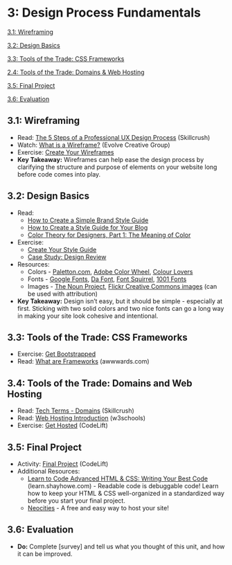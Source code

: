 3: Design Process Fundamentals
=========================

[3.1: Wireframing](#31-wireframing)

[3.2: Design Basics](#32-design-basics)

[3.3: Tools of the Trade: CSS Frameworks](#33-tools-of-the-trade-css-frameworks)

[2.4: Tools of the Trade: Domains & Web Hosting](#34-tools-of-the-trade-domains-and-web-hosting)

[3.5: Final Project](#35-final-project)

[3.6: Evaluation](#36-evaluation)


<a id="31-wireframing">3.1: Wireframing</a>
-----------------------

+ Read: [The 5 Steps of a Professional UX Design Process](http://skillcrush.com/2014/06/24/5-ux-design-deliverables/)  (Skillcrush)
+ Watch: [What is a Wireframe?](https://www.youtube.com/watch?v=T0vt3nLZKks) (Evolve Creative Group)
+ Exercise: [Create Your Wireframes](https://docs.google.com/document/d/17w1Z94wZqDCXsI4dmzfP90nRn8s1XchfEqx7mBEj2uw/edit?usp=sharing)
+ **Key Takeaway:** Wireframes can help ease the design process by clarifying the structure and purpose of elements on your website long before code comes into play.

<a id="32-design-basics">3.2: Design Basics</a>
---------------------

+ Read:
  - [How to Create a Simple Brand Style Guide](http://99designs.com/customer-blog/create-simple-brand-style-guide/)
  - [How to Create a Style Guide for Your Blog](http://byregina.com/creating-a-style-guide-for-your-blog/)
  - [Color Theory for Designers, Part 1: The Meaning of Color](http://www.smashingmagazine.com/2010/01/28/color-theory-for-designers-part-1-the-meaning-of-color/)
+ Exercise:
  - [Create Your Style Guide](https://docs.google.com/document/d/1VzfVkJgOoplvCjvhVR7AVWSWN51zjZQkCsRu_aaHJZY/edit?usp=sharing)
  - [Case Study: Design Review](https://docs.google.com/document/d/1FbE2PwjxNMhHN9F3McQAxsy2EZu-CmUuI54SHD6dd4g/edit?usp=sharing)
+ Resources:
  - Colors - [Paletton.com](http://paletton.com/), [Adobe Color Wheel](https://color.adobe.com/create/color-wheel/), [Colour Lovers](http://www.colourlovers.com/)
  - Fonts - [Google Fonts](http://www.google.com/fonts), [Da Font](http://www.dafont.com/), [Font Squirrel](http://www.fontsquirrel.com/), [1001 Fonts](http://www.1001fonts.com/)
  - Images - [The Noun Project](http://thenounproject.com/), [Flickr Creative Commons images](https://www.flickr.com/creativecommons/by-2.0/) (can be used with attribution)
+ **Key Takeaway:** Design isn’t easy, but it should be simple - especially at first. Sticking with two solid colors and two nice fonts can go a long way in making your site look cohesive and intentional.

<a id="33-tools-of-the-trade-css-frameworks">3.3: Tools of the Trade: CSS Frameworks</a>
-----------------------------
+ Exercise: [Get Bootstrapped](https://docs.google.com/document/d/1JOl5TqiWAjfnRK_pyPBlhwFH3WVdKrsXjVzYrqYS_cM/edit?usp=sharing)
+ Read: [What are Frameworks](http://www.awwwards.com/what-are-frameworks-22-best-responsive-css-frameworks-for-web-design.html) (awwwards.com)


<a id="34-tools-of-the-trade-domains-and-web-hosting">3.4: Tools of the Trade: Domains and Web Hosting</a>
-----------------------------

+ Read: [Tech Terms - Domains](http://skillcrush.com/2012/05/14/domain/) (Skillcrush)
+ Read: [Web Hosting Introduction](http://skillcrush.com/2012/05/14/domain/) (w3schools)
+ Exercise: [Get Hosted](https://docs.google.com/document/d/18MyPNBt0Y9-OLMW1cOCtXUk9zmOUepr9Jg9A5KHmfS0/edit?usp=sharing) (CodeLift)

<a id="35-final-project">3.5: Final Project</a>
-----------------------------

+ Activity: [Final Project](https://docs.google.com/document/d/1wn6twYeKJbfgeWd3y9MNyHgjXDo7KQv0cpIDdS03j1w/edit?usp=sharing) (CodeLift)
+ Additional Resources:
  - [Learn to Code Advanced HTML & CSS: Writing Your Best Code](http://learn.shayhowe.com/html-css/writing-your-best-code/) (learn.shayhowe.com) -  Readable code is debuggable code! Learn how to keep your HTML & CSS well-organized in a standardized way before you start your final project.
  - [Neocities](https://neocities.org/) - A free and easy way to host your site!


<a id="36-evaluation">3.6: Evaluation</a>
---------------------------------------

+ **Do:** Complete [survey] and tell us what you thought of this unit, and how it can be improved.
